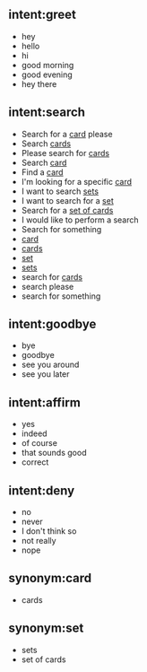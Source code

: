 ## intent:greet
- hey
- hello
- hi
- good morning
- good evening
- hey there

## intent:search
- Search for a [card](product) please
- Search [cards](product:card)
- Please search for [cards](product:card)
- Search [card](product)
- Find a [card](product)
- I'm looking for a specific [card](product)
- I want to search [sets](product:set)
- I want to search for a [set](product)
- Search for a [set of cards](product:set)
- I would like to perform a search
- Search for something
- [card](product)
- [cards](product:card)
- [set](product)
- [sets](product:set)
- search for [cards](product:card)
- search please
- search for something

## intent:goodbye
- bye
- goodbye
- see you around
- see you later

## intent:affirm
- yes
- indeed
- of course
- that sounds good
- correct

## intent:deny
- no
- never
- I don't think so
- not really
- nope

## synonym:card
- cards

## synonym:set
- sets
- set of cards
